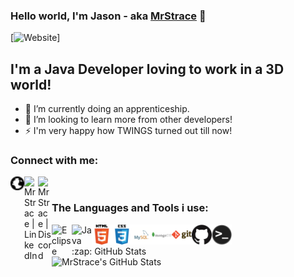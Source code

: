 ### Hello world, I'm Jason - aka [MrStrace][website] 👋

[![Website](https://www.spigotmc.org/resources/twings-create-your-own-particle-wings.82088/)]

## I'm a Java Developer loving to work in a 3D world!

- 🌱 I’m currently doing an apprenticeship.
- 👯 I’m looking to learn more from other developers!
- ⚡ I'm very happy how TWINGS turned out till now!

### Connect with me:

[<img align="left" alt="Strace.dev" width="22px" src="https://raw.githubusercontent.com/iconic/open-iconic/master/svg/globe.svg"/>][website]
[<img align="left" alt="MrStrace | LinkedIn" width="22px" src="https://cdn.jsdelivr.net/npm/simple-icons@v3/icons/linkedin.svg"/>][linkedin]
[<img align="left" alt="MrStrace | Discord" width="22px" src="https://strace.dev/discord.svg"/>][discord]

<br />

### The Languages and Tools i use:

<img align="left" alt="Eclipse" width="32px" src="https://brandslogos.com/wp-content/uploads/images/large/eclipse-logo-vector.svg"/>
<img align="left" alt="Java" width="32px" src="https://upload.wikimedia.org/wikipedia/de/e/e1/Java-Logo.svg"/>
<img align="left" alt="HTML5" width="32px" src="https://raw.githubusercontent.com/github/explore/80688e429a7d4ef2fca1e82350fe8e3517d3494d/topics/html/html.png"/>
<img align="left" alt="CSS3" width="32px" src="https://raw.githubusercontent.com/github/explore/80688e429a7d4ef2fca1e82350fe8e3517d3494d/topics/css/css.png" />
<img align="left" alt="MySQL" width="32px" src="https://raw.githubusercontent.com/github/explore/80688e429a7d4ef2fca1e82350fe8e3517d3494d/topics/mysql/mysql.png" />
<img align="left" alt="MongoDB" width="32px" src="https://raw.githubusercontent.com/github/explore/80688e429a7d4ef2fca1e82350fe8e3517d3494d/topics/mongodb/mongodb.png" />
<img align="left" alt="Git" width="32px" src="https://raw.githubusercontent.com/github/explore/80688e429a7d4ef2fca1e82350fe8e3517d3494d/topics/git/git.png" />
<img align="left" alt="GitHub" width="32px" src="https://raw.githubusercontent.com/github/explore/78df643247d429f6cc873026c0622819ad797942/topics/github/github.png" />
<img align="left" alt="Terminal" width="32px" src="https://raw.githubusercontent.com/github/explore/80688e429a7d4ef2fca1e82350fe8e3517d3494d/topics/terminal/terminal.png" />


<br />
<br />

  <summary>:zap: GitHub Stats</summary>
  <img align="left" alt="MrStrace's GitHub Stats" src="https://github-readme-stats.vercel.app/api?username=MrStrace&show_icons=true&hide_border=true" />

[website]: https://strace.dev
[linkedin]: https://www.linkedin.com/in/jason-holweg-9ab0551bb/
[discord]: https://discord.com/invite/yn6kxKq88H